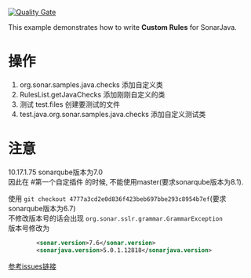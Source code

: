 [![Quality Gate](https://sonarcloud.io/api/project_badges/measure?project=org.sonarsource.samples%3Ajava-custom-rules&metric=alert_status)](https://sonarcloud.io/dashboard?id=org.sonarsource.samples%3Ajava-custom-rules)

This example demonstrates how to write **Custom Rules** for SonarJava.

# 操作
1. org.sonar.samples.java.checks 添加自定义类
2. RulesList.getJavaChecks 添加刚刚自定义的类
3. 测试 test.files 创建要测试的文件
4. test.java.org.sonar.samples.java.checks 添加自定义测试类

# 注意
10.17.1.75 sonarqube版本为7.0  
因此在 #第一个自定插件 的时候, 不能使用master(要求sonarqube版本为8.1).  


使用 `git checkout 4777a3cd2e0d836f423beb697bbe293c8954b7ef`(要求sonarqube版本为6.7)  
不修改版本号的话会出现 `org.sonar.sslr.grammar.GrammarException`  
版本号修改为  
```xml
		<sonar.version>7.6</sonar.version>
		<sonarjava.version>5.0.1.12818</sonarjava.version>
```

[参考issues链接](https://github.com/SonarSource/sonar-custom-rules-examples/issues/38)